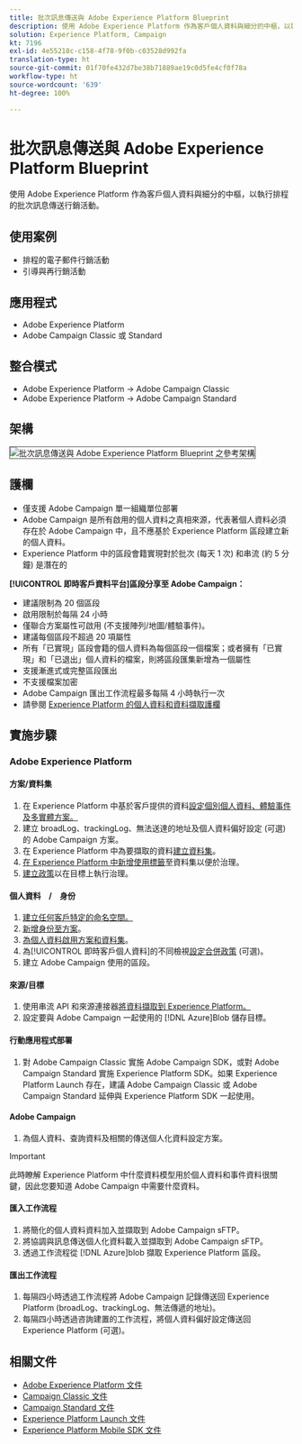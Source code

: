 ```yaml
---
title: 批次訊息傳送與 Adobe Experience Platform Blueprint
description: 使用 Adobe Experience Platform 作為客戶個人資料與細分的中樞，以執行排程的批次訊息傳送行銷活動。
solution: Experience Platform, Campaign
kt: 7196
exl-id: 4e55218c-c158-4f78-9f0b-c03528d992fa
translation-type: ht
source-git-commit: 01f70fe432d7be38b71889ae19c0d5fe4cf0f78a
workflow-type: ht
source-wordcount: '639'
ht-degree: 100%

---
```


# 批次訊息傳送與 Adobe Experience Platform Blueprint

使用 Adobe Experience Platform 作為客戶個人資料與細分的中樞，以執行排程的批次訊息傳送行銷活動。

## 使用案例

* 排程的電子郵件行銷活動
* 引導與再行銷活動

## 應用程式

* Adobe Experience Platform
* Adobe Campaign Classic 或 Standard

## 整合模式

* Adobe Experience Platform → Adobe Campaign Classic
* Adobe Experience Platform → Adobe Campaign Standard

## 架構

<img src="assets/aepbatch.svg" alt="批次訊息傳送與 Adobe Experience Platform Blueprint 之參考架構" style="border:1px solid #4a4a4a" />

## 護欄

* 僅支援 Adobe Campaign 單一組織單位部署
* Adobe Campaign 是所有啟用的個人資料之真相來源，代表著個人資料必須存在於 Adobe Campaign 中，且不應基於 Experience Platform 區段建立新的個人資料。
* Experience Platform 中的區段會籍實現對於批次 (每天 1 次) 和串流 (約 5 分鐘) 是潛在的

**[!UICONTROL 即時客戶資料平台]區段分享至 Adobe Campaign：**

* 建議限制為 20 個區段
* 啟用限制於每隔 24 小時
* 僅聯合方案屬性可啟用 (不支援陣列/地圖/體驗事件)。
* 建議每個區段不超過 20 項屬性
* 所有「已實現」區段會籍的個人資料為每個區段一個檔案；或者擁有「已實現」和「已退出」個人資料的檔案，則將區段匯集新增為一個屬性
* 支援漸進式或完整區段匯出
* 不支援檔案加密
* Adobe Campaign 匯出工作流程最多每隔 4 小時執行一次
* 請參閱 [Experience Platform 的個人資料和資料擷取護欄](https://experienceleague.adobe.com/docs/experience-platform/profile/guardrails.html?lang=zh-Hant)

## 實施步驟

### Adobe Experience Platform

#### 方案/資料集

1. 在 Experience Platform 中基於客戶提供的資料[設定個別個人資料、體驗事件及多實體方案。](https://experienceleague.adobe.com/docs/platform-learn/tutorials/schemas/create-a-schema.html?lang=zh-Hant)
1. 建立 broadLog、trackingLog、無法送達的地址及個人資料偏好設定 (可選)　的 Adobe Campaign 方案。
1. 在 Experience Platform 中為要擷取的資料[建立資料集](https://experienceleague.adobe.com/docs/platform-learn/tutorials/data-ingestion/create-datasets-and-ingest-data.html?lang=zh-Hant)。
1. [在 Experience Platform 中新增使用標籤](https://experienceleague.adobe.com/docs/platform-learn/tutorials/data-governance/classify-data-using-governance-labels.html?lang=zh-Hant)至資料集以便於治理。
1. [建立政策](https://experienceleague.adobe.com/docs/platform-learn/tutorials/data-governance/create-data-usage-policies.html?lang=zh-Hant)以在目標上執行治理。

#### 個人資料　/　身份

1. [建立任何客戶特定的命名空間。](https://experienceleague.adobe.com/docs/platform-learn/tutorials/identities/label-ingest-and-verify-identity-data.html?lang=zh-Hant)
1. [新增身份至方案](https://experienceleague.adobe.com/docs/platform-learn/tutorials/identities/label-ingest-and-verify-identity-data.html?lang=zh-Hant)。
1. [為個人資料啟用方案和資料集](https://experienceleague.adobe.com/docs/platform-learn/tutorials/profiles/bring-data-into-the-real-time-customer-profile.html?lang=zh-Hant)。
1. 為[!UICONTROL 即時客戶個人資料]的不同檢視[設定合併政策](https://experienceleague.adobe.com/docs/platform-learn/tutorials/profiles/create-merge-policies.html?lang=zh-Hant) (可選)。
1. 建立 Adobe Campaign 使用的區段。

#### 來源/目標

1. 使用串流 API 和來源連接器[將資料擷取到 Experience Platform。](https://experienceleague.adobe.com/?recommended=ExperiencePlatform-D-1-2020.1.dataingestion&amp;lang=zh-Hant)
1. 設定要與 Adobe Campaign 一起使用的 [!DNL Azure]Blob 儲存目標。

#### 行動應用程式部署

1. 對 Adobe Campaign Classic 實施 Adobe Campaign SDK，或對 Adobe Campaign Standard 實施 Experience Platform SDK。如果 Experience Platform Launch 存在，建議 Adobe Campaign Classic 或 Adobe Campaign Standard 延伸與 Experience Platform SDK 一起使用。

#### Adobe Campaign

1. 為個人資料、查詢資料及相關的傳送個人化資料設定方案。

>[!IMPORTANT]
>
>此時瞭解 Experience Platform 中什麼資料模型用於個人資料和事件資料很關鍵，因此您要知道 Adobe Campaign 中需要什麼資料。

#### 匯入工作流程

1. 將簡化的個人資料資料加入並擷取到 Adobe Campaign sFTP。
1. 將協調與訊息傳送個人化資料載入並擷取到 Adobe Campaign sFTP。
1. 透過工作流程從 [!DNL Azure]blob 擷取 Experience Platform 區段。

#### 匯出工作流程

1. 每隔四小時透過工作流程將 Adobe Campaign 記錄傳送回 Experience Platform (broadLog、trackingLog、無法傳遞的地址)。
1. 每隔四小時透過咨詢建置的工作流程，將個人資料偏好設定傳送回 Experience Platform (可選)。


## 相關文件

* [Adobe Experience Platform 文件](https://experienceleague.adobe.com/docs/experience-platform.html?lang=zh-Hant)
* [Campaign Classic 文件](https://experienceleague.adobe.com/docs/campaign-classic.html?lang=zh-Hant)
* [Campaign Standard 文件](https://experienceleague.adobe.com/docs/campaign-standard.html?lang=zh-Hant)
* [Experience Platform Launch 文件](https://experienceleague.adobe.com/docs/launch.html?lang=zh-Hant)
* [Experience Platform Mobile SDK 文件](https://experienceleague.adobe.com/docs/mobile.html?lang=zh-Hant)
